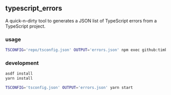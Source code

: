 ## typescript_errors

A quick-n-dirty tool to generates a JSON list of TypeScript errors from a TypeScript project.

### usage

```sh
TSCONFIG='repo/tsconfig.json' OUTPUT='errors.json' npm exec github:timkrins/typescript_errors#release
```

### development

```sh
asdf install
yarn install

TSCONFIG='tsconfig.json' OUTPUT='errors.json' yarn start
```
